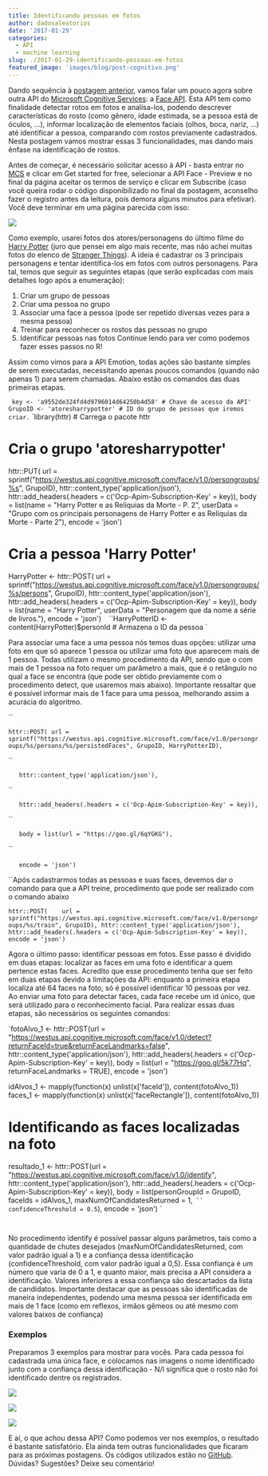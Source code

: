 ```yaml
---
title: Identificando pessoas em fotos
author: dadosaleatorios
date: '2017-01-29'
categories:
  - API
  - machine learning
slug: ./2017-01-29-identificando-pessoas-em-fotos
featured_image: 'images/blog/post-cognitivo.png'
---
```


Dando sequência à [postagem anterior](http://www.dadosaleatorios.com.br/2017/01/identificando-emocoes-em-fotos.html), vamos falar um pouco agora sobre outra API do [Microsoft Cognitive Services](https://www.microsoft.com/cognitive-services/en-us/): a [Face API](https://www.microsoft.com/cognitive-services/en-us/face-api). Esta API tem como finalidade detectar rotos em fotos e analisa-los, podendo descrever características do rosto (como gênero, idade estimada, se a pessoa está de óculos, ...), informar localização de elementos faciais (olhos, boca, nariz, ...) até identificar a pessoa, comparando com rostos previamente cadastrados. Nesta postagem vamos mostrar essas 3 funcionalidades, mas dando mais ênfase na identificação de rostos.

Antes de começar, é necessário solicitar acesso à API - basta entrar no [MCS](http://www.dadosaleatorios.com.br/2017/01/identificando-emocoes-em-fotos.html) e clicar em Get started for free, selecionar a API Face - Preview e no final da página aceitar os termos de serviço e clicar em Subscribe (caso você queira rodar o código disponibilizado no final da postagem, aconselho fazer o registro antes da leitura, pois demora alguns minutos para efetivar). Você deve terminar em uma página parecida com isso:

![](https://dadosaleatorios.files.wordpress.com/2017/01/4fdff-facepreview.png)

Como exemplo, usarei fotos dos atores/personagens do último filme do [Harry Potter](http://www.imdb.com/title/tt1201607/?ref_=ttmi_tt) (juro que pensei em algo mais recente, mas não achei muitas fotos do elenco de [Stranger Things](http://www.imdb.com/title/tt4574334/)). A ideia é cadastrar os 3 principais personagens e tentar identifica-los em fotos com outros personagens. Para tal, temos que seguir as seguintes etapas (que serão explicadas com mais detalhes logo após a enumeração):

  1. Criar um grupo de pessoas
  2. Criar uma pessoa no grupo
  3. Associar uma face a pessoa (pode ser repetido diversas vezes para a mesma pessoa)
  4. Treinar para reconhecer os rostos das pessoas no grupo
  5. Identificar pessoas nas fotos
Continue lendo para ver como podemos fazer esses passos no R!

Assim como vimos para a API Emotion, todas ações são bastante simples de serem executadas, necessitando apenas poucos comandos (quando não apenas 1) para serem chamadas. Abaixo estão os comandos das duas primeiras etapas.

`
key <- 'a9552de324fd4d9796014d64250b4d58' # Chave de acesso da API'
GrupoID <- 'atoresharrypotter' # ID do grupo de pessoas que iremos criar.`
`library(httr) # Carrega o pacote httr

# Cria o grupo 'atoresharrypotter'
httr::PUT(  url = sprintf("https://westus.api.cognitive.microsoft.com/face/v1.0/persongroups/%s", GrupoID),
  httr::content_type('application/json'),
  httr::add_headers(.headers = c('Ocp-Apim-Subscription-Key' = key)),
  body = list(name = "Harry Potter e as Relíquias da Morte - P. 2",
   userData = "Grupo com os principais personagens de Harry Potter e as Relíquias da Morte - Parte 2"),
  encode = 'json')

# Cria a pessoa 'Harry Potter'
HarryPotter <- httr::POST(
  url = sprintf("https://westus.api.cognitive.microsoft.com/face/v1.0/persongroups/%s/persons", GrupoID),
  httr::content_type('application/json'),
  httr::add_headers(.headers = c('Ocp-Apim-Subscription-Key' = key)),
  body = list(name = "Harry Potter",
   userData = "Personagem que da nome a série de livros."),
  encode = 'json') `
`
``HarryPotterID <- content(HarryPotter)$personId # Armazena o ID da pessoa
`

Para associar uma face a uma pessoa nós temos duas opções: utilizar uma foto em que só aparece 1 pessoa ou utilizar uma foto que aparecem mais de 1 pessoa. Todas utilizam o mesmo procedimento da API, sendo que o com mais de 1 pessoa na foto requer um parâmetro a mais, que é o retângulo no qual a face se encontra (que pode ser obtido previamente com o procedimento detect, que usaremos mais abaixo). Importante ressaltar que é possível informar mais de 1 face para uma pessoa, melhorando assim a acurácia do algoritmo.

``

`httr::POST( url = sprintf("https://westus.api.cognitive.microsoft.com/face/v1.0/persongroups/%s/persons/%s/persistedFaces", GrupoID, HarryPotterID),`

``

`   httr::content_type('application/json'),`

``

`   httr::add_headers(.headers = c('Ocp-Apim-Subscription-Key' = key)),`

``

`   body = list(url = "https://goo.gl/6qYGKG"),`

``

`   encode = 'json')`
`
`

``Após cadastrarmos todas as pessoas e suas faces, devemos dar o comando para que a API treine, procedimento que pode ser realizado com o comando abaixo

`httr::POST(    url = sprintf("https://westus.api.cognitive.microsoft.com/face/v1.0/persongroups/%s/train", GrupoID),
            httr::content_type('application/json'),
            httr::add_headers(.headers = c('Ocp-Apim-Subscription-Key' = key)),
            encode = 'json')`

Agora o último passo: identificar pessoas em fotos. Esse passo é dividido em duas etapas: localizar as faces em uma foto e identificar a quem pertence estas faces. Acredito que esse procedimento tenha que ser feito em duas etapas devido a limitações da API: enquanto a primeira etapa localiza até 64 faces na foto, só é possível identificar 10 pessoas por vez. Ao enviar uma foto para detectar faces, cada face recebe um id único, que será utilizado para o reconhecimento facial. Para realizar essas duas etapas, são necessários os seguintes comandos:

`fotoAlvo_1 <- httr::POST(url = "https://westus.api.cognitive.microsoft.com/face/v1.0/detect?returnFaceId=true&returnFaceLandmarks=false",
                httr::content_type('application/json'),
                httr::add_headers(.headers = c('Ocp-Apim-Subscription-Key' = key)),
                body = list(url = "https://goo.gl/5k77Hq",
                    returnFaceLandmarks = TRUE),
                encode = 'json')

idAlvos_1 <- mapply(function(x) unlist(x['faceId']), content(fotoAlvo_1))
faces_1 <- mapply(function(x) unlist(x['faceRectangle']), content(fotoAlvo_1))

# Identificando as faces localizadas na foto
resultado_1 <- httr::POST(url = "https://westus.api.cognitive.microsoft.com/face/v1.0/identify",
                httr::content_type('application/json'),
                httr::add_headers(.headers = c('Ocp-Apim-Subscription-Key' = key)),
                body = list(personGroupId = GrupoID,
                faceIds = idAlvos_1,
                maxNumOfCandidatesReturned = 1,`
``                confidenceThreshold = 0.5`),
                encode = 'json') `

`
`

No procedimento identify é possível passar alguns parâmetros, tais como a quantidade de chutes desejados (maxNumOfCandidatesReturned, com valor padrão igual a 1) e a confiança dessa identificação (confidenceThreshold, com valor padrão igual a 0,5). Essa confiança é um número que varia de 0 a 1, e quanto maior, mais precisa a API considera a identificação. Valores inferiores a essa confiança são descartados da lista de candidatos. Importante destacar que as pessoas são identificadas de maneira independentes, podendo uma mesma pessoa ser identificada em mais de 1 face (como em reflexos, irmãos gêmeos ou até mesmo com valores baixos de confiança)

### Exemplos

Preparamos 3 exemplos para mostrar para vocês. Para cada pessoa foi cadastrada uma única face, e colocamos nas imagens o nome identificado junto com a confiança dessa identificação - N/I significa que o rosto não foi identificado dentre os registrados.

![](https://dadosaleatorios.files.wordpress.com/2017/01/ffd69-trio2b-2bidentificado.jpg)

![](https://dadosaleatorios.files.wordpress.com/2017/01/3504e-harry_12b-2bidentificado.jpg)

![](https://dadosaleatorios.files.wordpress.com/2017/01/7e56a-harry_22b-2bidentificado.jpg)

E aí, o que achou dessa API? Como podemos ver nos exemplos, o resultado é bastante satisfatório. Ela ainda tem outras funcionalidades que ficaram para as próximas postagens. Os códigos utilizados estão no [GitHub](https://github.com/rcoster/blog/blob/master/Identificando%20emo%C3%A7%C3%B5es%20em%20fotos). Dúvidas? Sugestões? Deixe seu comentário!
